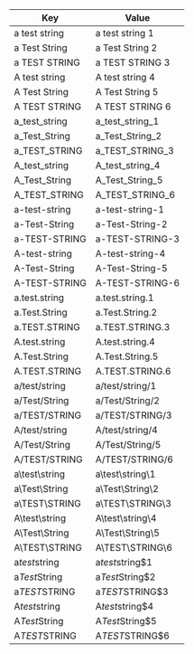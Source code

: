 |       Key       |       Value        |
|-----------------|--------------------|
| a test string   | a test string 1    |
| a Test String   | a Test String 2    |
| a TEST STRING   | a TEST STRING 3    |
| A test string   | A test string 4    |
| A Test String   | A Test String 5    |
| A TEST STRING   | A TEST STRING 6    |
| a_test_string   | a_test_string_1    |
| a_Test_String   | a_Test_String_2    |
| a_TEST_STRING   | a_TEST_STRING_3    |
| A_test_string   | A_test_string_4    |
| A_Test_String   | A_Test_String_5    |
| A_TEST_STRING   | A_TEST_STRING_6    |
| a-test-string   | a-test-string-1    |
| a-Test-String   | a-Test-String-2    |
| a-TEST-STRING   | a-TEST-STRING-3    |
| A-test-string   | A-test-string-4    |
| A-Test-String   | A-Test-String-5    |
| A-TEST-STRING   | A-TEST-STRING-6    |
| a.test.string   | a.test.string.1    |
| a.Test.String   | a.Test.String.2    |
| a.TEST.STRING   | a.TEST.STRING.3    |
| A.test.string   | A.test.string.4    |
| A.Test.String   | A.Test.String.5    |
| A.TEST.STRING   | A.TEST.STRING.6    |
| a/test/string   | a/test/string/1    |
| a/Test/String   | a/Test/String/2    |
| a/TEST/STRING   | a/TEST/STRING/3    |
| A/test/string   | A/test/string/4    |
| A/Test/String   | A/Test/String/5    |
| A/TEST/STRING   | A/TEST/STRING/6    |
| a\\test\\string | a\\test\\string\\1 |
| a\\Test\\String | a\\Test\\String\\2 |
| a\\TEST\\STRING | a\\TEST\\STRING\\3 |
| A\\test\\string | A\\test\\string\\4 |
| A\\Test\\String | A\\Test\\String\\5 |
| A\\TEST\\STRING | A\\TEST\\STRING\\6 |
| a$test$string   | a$test$string$1    |
| a$Test$String   | a$Test$String$2    |
| a$TEST$STRING   | a$TEST$STRING$3    |
| A$test$string   | A$test$string$4    |
| A$Test$String   | A$Test$String$5    |
| A$TEST$STRING   | A$TEST$STRING$6    |

